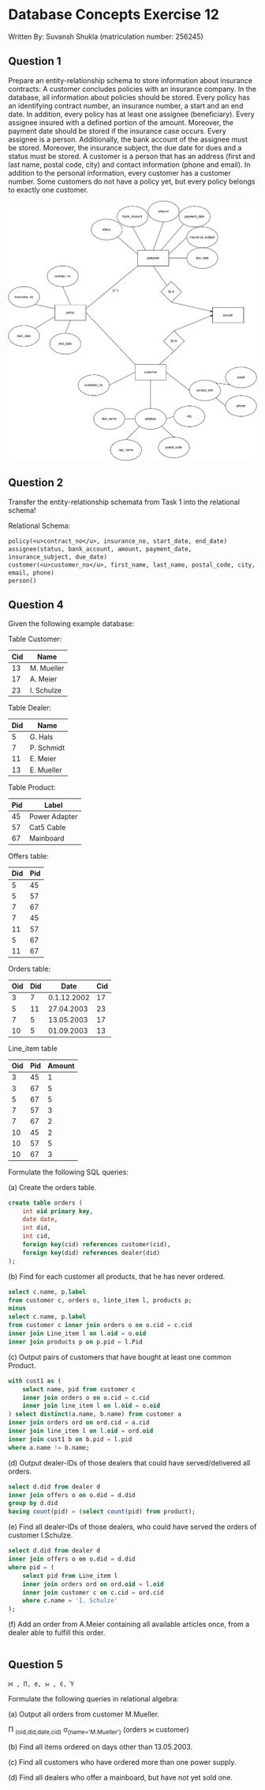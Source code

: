 # Database Concepts Exercise 12

Written By: Suvansh Shukla (matriculation number: 256245)

## Question 1

Prepare an entity-relationship schema to store information about insurance contracts:
A customer concludes policies with an insurance company. In the database,
all information about policies should be stored. Every policy has an identifying contract number,
an insurance number, a start and an end date. In addition,
every policy has at least one assignee (beneficiary). Every assignee insured with
a defined portion of the amount. Moreover, the payment date should be stored
if the insurance case occurs. Every assignee is a person. Additionally, the bank
account of the assignee must be stored. Moreover, the insurance subject, the
due date for dues and a status must be stored. A customer is a person that
has an address (first and last name, postal code, city) and contact information
(phone and email). In addition to the personal information, every customer
has a customer number. Some customers do not have a policy yet, but every
policy belongs to exactly one customer.

![entity-relationship-diagram](./exercise12-images/dbc-exe-12-ques-1-erd.svg)

## Question 2 

Transfer the entity-relationship schemata from Task 1 into the relational schema!

Relational Schema:

```
policy(<u>contract_no</u>, insurance_no, start_date, end_date)
assignee(status, bank_account, amount, payment_date, insurance_subject, due_date)
customer(<u>customer_no</u>, first_name, last_name, postal_code, city, email, phone)
person()
```

## Question 4

Given the following example database:

Table Customer:

| Cid | Name       |
|-----|------------|
| 13  | M. Mueller |
| 17  | A. Meier   |
| 23  | I. Schulze |

Table Dealer:

| Did | Name       |
|-----|------------|
| 5   | G. Hals    |
| 7   | P. Schmidt |
| 11  | E. Meier   |
| 13  | E. Mueller |

Table Product:

| Pid | Label         |
|-----|---------------|
| 45  | Power Adapter |
| 57  | Cat5 Cable    |
| 67  | Mainboard     |

Offers table:

|Did|Pid|
|---|---|
|5  |45 |
|5  |57 |
|7  |67 |
|7  |45 |
|11 |57 |
|5  |67 |
|11 |67 |

Orders table:

|Oid|Did|Date       |Cid|
|---|---|-----------|---|
|3  |7  |0.1.12.2002|17 |
|5  |11 |27.04.2003 |23 |
|7  |5  |13.05.2003 |17 |
|10 |5  |01.09.2003 |13 |

Line_item table

|Oid|Pid|Amount|
|---|---|------|
|3  |45 |1     |
|3  |67 |5     |
|5  |67 |5     |
|7  |57 |3     |
|7  |67 |2     |
|10 |45 |2     |
|10 |57 |5     |
|10 |67 |3     |

Formulate the following SQL queries:

(a) Create the orders table.

```SQL
create table orders (
    int oid primary key,
    date date,
    int did,
    int cid,
    foreign key(cid) references customer(cid),
    foreign key(did) references dealer(did)
);
```

(b) Find for each customer all products, that he has never ordered.

```SQL
select c.name, p.label
from customer c, orders o, linte_item l, products p;
minus 
select c.name, p.label 
from customer c inner join orders o on o.cid = c.cid 
inner join Line_item l on l.oid = o.oid 
inner join products p on p.pid = l.Pid
```

(c) Output pairs of customers that have bought at least one common Product.

```SQL
with cust1 as ( 
    select name, pid from customer c 
    inner join orders o on o.cid = c.cid
    inner join line_item l on l.oid = o.oid 
) select distinct(a.name, b.name) from customer a 
inner join orders ord on ord.cid = a.cid 
inner join line_item l on l.oid = ord.oid
inner join cust1 b on b.pid = l.pid
where a.name != b.name;
```

(d) Output dealer-IDs of those dealers that could have served/delivered all orders.

```SQL
select d.did from dealer d
inner join offers o on o.did = d.did
group by d.did 
having count(pid) = (select count(pid) from product);
```

(e) Find all dealer-IDs of those dealers, who could have served the orders of customer I.Schulze.

```SQL
select d.did from dealer d 
inner join offers o on o.did = d.did 
where pid = (
    select pid from Line_item l
    inner join orders ord on ord.oid = l.oid 
    inner join customer c on c.cid = ord.cid 
    where c.name = 'I. Schulze'
);
```

(f) Add an order from A.Meier containing all available articles once, from a dealer able to fulfill this order.

```SQL

```

## Question 5 
`⨝ , Π, σ, ⟕ , ∈, Ύ`

Formulate the following queries in relational algebra:  

(a) Output all orders from customer M.Mueller.

Π <sub>(oid,did,date,cid)</sub> σ<sub>(name='M.Mueller')</sub> (orders ⟕ customer)

(b) Find all items ordered on days other than 13.05.2003.


(c) Find all customers who have ordered more than one power supply.


(d) Find all dealers who offer a mainboard, but have not yet sold one.

